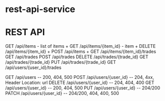 # rest-api-service

# REST API

GET /api/items - list of items +
GET /api/items/{item_id} - item +
DELETE /api/items/{item_id} +
POST /api/items +
GET /api/items/{item_id}/trades
GET /api/trades
POST /api/trades
DELETE /api/trades/{trade_id}
GET /api/trades/{trade_id}
PUT /api/trades/{trade_id}
GET /api/users/{user_id}/trades

GET /api/users -- 200, 404, 500
POST /api/users/{user_id} -- 204, 4xx, Header Location: url
DELETE /api/users/{user_id} -- 204, 404, 400
GET /api/users/{user_id} -- 200, 404, 500
PUT /api/users/{user_id} -- 204/200
PATCH /api/users/{user_id} -- 204/200, 404, 400, 500 